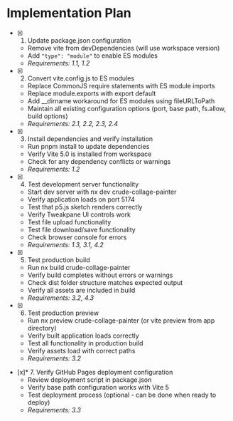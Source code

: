 # Implementation Plan

- [x] 1. Update package.json configuration

  - Remove vite from devDependencies (will use workspace version)
  - Add `"type": "module"` to enable ES modules
  - _Requirements: 1.1, 1.2_

- [x] 2. Convert vite.config.js to ES modules

  - Replace CommonJS require statements with ES module imports
  - Replace module.exports with export default
  - Add \_\_dirname workaround for ES modules using fileURLToPath
  - Maintain all existing configuration options (port, base path, fs.allow, build options)
  - _Requirements: 2.1, 2.2, 2.3, 2.4_

- [x] 3. Install dependencies and verify installation

  - Run pnpm install to update dependencies
  - Verify Vite 5.0 is installed from workspace
  - Check for any dependency conflicts or warnings
  - _Requirements: 1.2_

- [x] 4. Test development server functionality

  - Start dev server with nx dev crude-collage-painter
  - Verify application loads on port 5174
  - Test that p5.js sketch renders correctly
  - Verify Tweakpane UI controls work
  - Test file upload functionality
  - Test file download/save functionality
  - Check browser console for errors
  - _Requirements: 1.3, 3.1, 4.2_

- [x] 5. Test production build

  - Run nx build crude-collage-painter
  - Verify build completes without errors or warnings
  - Check dist folder structure matches expected output
  - Verify all assets are included in build
  - _Requirements: 3.2, 4.3_

- [x] 6. Test production preview

  - Run nx preview crude-collage-painter (or vite preview from app directory)
  - Verify built application loads correctly
  - Test all functionality in production build
  - Verify assets load with correct paths
  - _Requirements: 3.2_

- [x]\* 7. Verify GitHub Pages deployment configuration
  - Review deployment script in package.json
  - Verify base path configuration works with Vite 5
  - Test deployment process (optional - can be done when ready to deploy)
  - _Requirements: 3.3_
